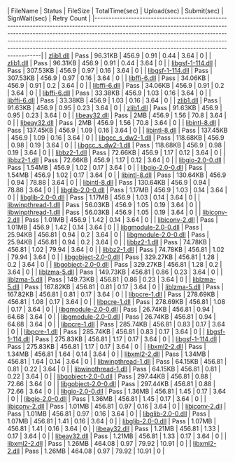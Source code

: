  | FileName                                                                                                                                                                                                                                                                           | Status | FileSize | TotalTime(sec) | Upload(sec) | Submit(sec) | SignWait(sec) | Retry Count | 
 |-----------------------------------------------------------------------------------------------------------------------------------------------------------------------------------------------------------------------------------------------------------------------------------------------------------------------------------------------------------------------------------| 
 | <a href="https://xpert/osg/Search?source=Environment%3DPROD%3B&searchQuery=%22bc089be4-fac5-447c-a5a5-48fc8e93fdfd%22&display=Logs&startTime=2018-04-17T23%3a21%3a12.5567783%2b00%3a00&endTime=2018-04-16T22%3a21%3a12.5724716%2b00%3a00" target="_blank">zlib1.dll</a>            | Pass   | 96.31KB  | 456.9          | 0.91        | 0.44        | 3.64          | 0           | 
 | <a href="https://xpert/osg/Search?source=Environment%3DPROD%3B&searchQuery=%22bc089be4-fac5-447c-a5a5-48fc8e93fdfd%22&display=Logs&startTime=2018-04-17T23%3a21%3a12.5724716%2b00%3a00&endTime=2018-04-16T22%3a21%3a12.5724716%2b00%3a00" target="_blank">zlib1.dll</a>            | Pass   | 96.31KB  | 456.9          | 0.91        | 0.44        | 3.64          | 0           | 
 | <a href="https://xpert/osg/Search?source=Environment%3DPROD%3B&searchQuery=%22af78b09a-b9e6-47b7-b595-3d778f6f7691%22&display=Logs&startTime=2018-04-17T23%3a21%3a12.5724716%2b00%3a00&endTime=2018-04-16T22%3a21%3a12.5724716%2b00%3a00" target="_blank">libgsf-1-114.dll</a>     | Pass   | 307.53KB | 456.9          | 0.97        | 0.16        | 3.64          | 0           | 
 | <a href="https://xpert/osg/Search?source=Environment%3DPROD%3B&searchQuery=%22af78b09a-b9e6-47b7-b595-3d778f6f7691%22&display=Logs&startTime=2018-04-17T23%3a21%3a12.5724716%2b00%3a00&endTime=2018-04-16T22%3a21%3a12.5724716%2b00%3a00" target="_blank">libgsf-1-114.dll</a>     | Pass   | 307.53KB | 456.9          | 0.97        | 0.16        | 3.64          | 0           | 
 | <a href="https://xpert/osg/Search?source=Environment%3DPROD%3B&searchQuery=%229f33b14c-a5a2-433b-a444-015f1f52a3ca%22&display=Logs&startTime=2018-04-17T23%3a21%3a12.5724716%2b00%3a00&endTime=2018-04-16T22%3a21%3a12.5724716%2b00%3a00" target="_blank">libffi-6.dll</a>         | Pass   | 34.06KB  | 456.9          | 0.91        | 0.2         | 3.64          | 0           | 
 | <a href="https://xpert/osg/Search?source=Environment%3DPROD%3B&searchQuery=%229f33b14c-a5a2-433b-a444-015f1f52a3ca%22&display=Logs&startTime=2018-04-17T23%3a21%3a12.5724716%2b00%3a00&endTime=2018-04-16T22%3a21%3a12.5724716%2b00%3a00" target="_blank">libffi-6.dll</a>         | Pass   | 34.06KB  | 456.9          | 0.91        | 0.2         | 3.64          | 0           | 
 | <a href="https://xpert/osg/Search?source=Environment%3DPROD%3B&searchQuery=%229028af37-7cae-4d85-b88a-9c62bfb4d47c%22&display=Logs&startTime=2018-04-17T23%3a21%3a12.5724716%2b00%3a00&endTime=2018-04-16T22%3a21%3a12.5724716%2b00%3a00" target="_blank">libffi-6.dll</a>         | Pass   | 33.38KB  | 456.9          | 1.03        | 0.16        | 3.64          | 0           | 
 | <a href="https://xpert/osg/Search?source=Environment%3DPROD%3B&searchQuery=%229028af37-7cae-4d85-b88a-9c62bfb4d47c%22&display=Logs&startTime=2018-04-17T23%3a21%3a12.5724716%2b00%3a00&endTime=2018-04-16T22%3a21%3a12.5724716%2b00%3a00" target="_blank">libffi-6.dll</a>         | Pass   | 33.38KB  | 456.9          | 1.03        | 0.16        | 3.64          | 0           | 
 | <a href="https://xpert/osg/Search?source=Environment%3DPROD%3B&searchQuery=%22a528c28b-5e9c-4d5d-8616-5bb2c565bc7b%22&display=Logs&startTime=2018-04-17T23%3a21%3a12.5724716%2b00%3a00&endTime=2018-04-16T22%3a21%3a12.5724716%2b00%3a00" target="_blank">zlib1.dll</a>            | Pass   | 91.63KB  | 456.9          | 0.95        | 0.23        | 3.64          | 0           | 
 | <a href="https://xpert/osg/Search?source=Environment%3DPROD%3B&searchQuery=%22a528c28b-5e9c-4d5d-8616-5bb2c565bc7b%22&display=Logs&startTime=2018-04-17T23%3a21%3a12.5724716%2b00%3a00&endTime=2018-04-16T22%3a21%3a12.5724716%2b00%3a00" target="_blank">zlib1.dll</a>            | Pass   | 91.63KB  | 456.9          | 0.95        | 0.23        | 3.64          | 0           | 
 | <a href="https://xpert/osg/Search?source=Environment%3DPROD%3B&searchQuery=%225a810c8f-b607-4455-a9d0-5ffc99e1ed40%22&display=Logs&startTime=2018-04-17T23%3a21%3a12.5724716%2b00%3a00&endTime=2018-04-16T22%3a21%3a12.5724716%2b00%3a00" target="_blank">libeay32.dll</a>         | Pass   | 2MB      | 456.9          | 1.56        | 70.8        | 3.64          | 0           | 
 | <a href="https://xpert/osg/Search?source=Environment%3DPROD%3B&searchQuery=%225a810c8f-b607-4455-a9d0-5ffc99e1ed40%22&display=Logs&startTime=2018-04-17T23%3a21%3a12.5724716%2b00%3a00&endTime=2018-04-16T22%3a21%3a12.5724716%2b00%3a00" target="_blank">libeay32.dll</a>         | Pass   | 2MB      | 456.9          | 1.56        | 70.8        | 3.64          | 0           | 
 | <a href="https://xpert/osg/Search?source=Environment%3DPROD%3B&searchQuery=%2255bfc114-bf42-44bd-affd-d0f7b26329fc%22&display=Logs&startTime=2018-04-17T23%3a21%3a12.5724716%2b00%3a00&endTime=2018-04-16T22%3a21%3a12.5724716%2b00%3a00" target="_blank">libintl-8.dll</a>        | Pass   | 137.45KB | 456.9          | 1.09        | 0.16        | 3.64          | 0           | 
 | <a href="https://xpert/osg/Search?source=Environment%3DPROD%3B&searchQuery=%2255bfc114-bf42-44bd-affd-d0f7b26329fc%22&display=Logs&startTime=2018-04-17T23%3a21%3a12.5724716%2b00%3a00&endTime=2018-04-16T22%3a21%3a12.5724716%2b00%3a00" target="_blank">libintl-8.dll</a>        | Pass   | 137.45KB | 456.9          | 1.09        | 0.16        | 3.64          | 0           | 
 | <a href="https://xpert/osg/Search?source=Environment%3DPROD%3B&searchQuery=%220ebf662b-eac0-4951-ac75-e824a01c98c5%22&display=Logs&startTime=2018-04-17T23%3a21%3a12.5724716%2b00%3a00&endTime=2018-04-16T22%3a21%3a12.5724716%2b00%3a00" target="_blank">libgcc_s_dw2-1.dll</a>   | Pass   | 118.68KB | 456.9          | 0.98        | 0.19        | 3.64          | 0           | 
 | <a href="https://xpert/osg/Search?source=Environment%3DPROD%3B&searchQuery=%220ebf662b-eac0-4951-ac75-e824a01c98c5%22&display=Logs&startTime=2018-04-17T23%3a21%3a12.5724716%2b00%3a00&endTime=2018-04-16T22%3a21%3a12.5724716%2b00%3a00" target="_blank">libgcc_s_dw2-1.dll</a>   | Pass   | 118.68KB | 456.9          | 0.98        | 0.19        | 3.64          | 0           | 
 | <a href="https://xpert/osg/Search?source=Environment%3DPROD%3B&searchQuery=%22b6531852-308f-4c22-a9bc-aa0fef2c1efd%22&display=Logs&startTime=2018-04-17T23%3a21%3a12.5724716%2b00%3a00&endTime=2018-04-16T22%3a21%3a12.5724716%2b00%3a00" target="_blank">libbz2-1.dll</a>         | Pass   | 72.66KB  | 456.9          | 1.17        | 0.12        | 3.64          | 0           | 
 | <a href="https://xpert/osg/Search?source=Environment%3DPROD%3B&searchQuery=%22b6531852-308f-4c22-a9bc-aa0fef2c1efd%22&display=Logs&startTime=2018-04-17T23%3a21%3a12.5724716%2b00%3a00&endTime=2018-04-16T22%3a21%3a12.5724716%2b00%3a00" target="_blank">libbz2-1.dll</a>         | Pass   | 72.66KB  | 456.9          | 1.17        | 0.12        | 3.64          | 0           | 
 | <a href="https://xpert/osg/Search?source=Environment%3DPROD%3B&searchQuery=%22b97fe5c7-5703-49d7-af27-4c75bd6169c6%22&display=Logs&startTime=2018-04-17T23%3a21%3a12.5724716%2b00%3a00&endTime=2018-04-16T22%3a21%3a12.5724716%2b00%3a00" target="_blank">libgio-2.0-0.dll</a>     | Pass   | 1.54MB   | 456.9          | 1.02        | 0.17        | 3.64          | 0           | 
 | <a href="https://xpert/osg/Search?source=Environment%3DPROD%3B&searchQuery=%22b97fe5c7-5703-49d7-af27-4c75bd6169c6%22&display=Logs&startTime=2018-04-17T23%3a21%3a12.5724716%2b00%3a00&endTime=2018-04-16T22%3a21%3a12.5724716%2b00%3a00" target="_blank">libgio-2.0-0.dll</a>     | Pass   | 1.54MB   | 456.9          | 1.02        | 0.17        | 3.64          | 0           | 
 | <a href="https://xpert/osg/Search?source=Environment%3DPROD%3B&searchQuery=%222c2bb9a3-9141-4df4-9363-5e3ef3912830%22&display=Logs&startTime=2018-04-17T23%3a21%3a12.5724716%2b00%3a00&endTime=2018-04-16T22%3a21%3a12.5724716%2b00%3a00" target="_blank">libintl-8.dll</a>        | Pass   | 130.64KB | 456.9          | 0.94        | 78.88       | 3.64          | 0           | 
 | <a href="https://xpert/osg/Search?source=Environment%3DPROD%3B&searchQuery=%222c2bb9a3-9141-4df4-9363-5e3ef3912830%22&display=Logs&startTime=2018-04-17T23%3a21%3a12.5724716%2b00%3a00&endTime=2018-04-16T22%3a21%3a12.5724716%2b00%3a00" target="_blank">libintl-8.dll</a>        | Pass   | 130.64KB | 456.9          | 0.94        | 78.88       | 3.64          | 0           | 
 | <a href="https://xpert/osg/Search?source=Environment%3DPROD%3B&searchQuery=%22c9bb127c-e861-4aef-afe3-f24686ba24c4%22&display=Logs&startTime=2018-04-17T23%3a21%3a12.5724716%2b00%3a00&endTime=2018-04-16T22%3a21%3a12.5724716%2b00%3a00" target="_blank">libglib-2.0-0.dll</a>    | Pass   | 1.17MB   | 456.9          | 1.03        | 0.14        | 3.64          | 0           | 
 | <a href="https://xpert/osg/Search?source=Environment%3DPROD%3B&searchQuery=%22c9bb127c-e861-4aef-afe3-f24686ba24c4%22&display=Logs&startTime=2018-04-17T23%3a21%3a12.5724716%2b00%3a00&endTime=2018-04-16T22%3a21%3a12.5724716%2b00%3a00" target="_blank">libglib-2.0-0.dll</a>    | Pass   | 1.17MB   | 456.9          | 1.03        | 0.14        | 3.64          | 0           | 
 | <a href="https://xpert/osg/Search?source=Environment%3DPROD%3B&searchQuery=%22b731f7e1-c583-48e9-bf59-529b7ad08e67%22&display=Logs&startTime=2018-04-17T23%3a21%3a12.5724716%2b00%3a00&endTime=2018-04-16T22%3a21%3a12.5724716%2b00%3a00" target="_blank">libwinpthread-1.dll</a>  | Pass   | 56.03KB  | 456.9          | 1.05        | 0.19        | 3.64          | 0           | 
 | <a href="https://xpert/osg/Search?source=Environment%3DPROD%3B&searchQuery=%22b731f7e1-c583-48e9-bf59-529b7ad08e67%22&display=Logs&startTime=2018-04-17T23%3a21%3a12.5724716%2b00%3a00&endTime=2018-04-16T22%3a21%3a12.5724716%2b00%3a00" target="_blank">libwinpthread-1.dll</a>  | Pass   | 56.03KB  | 456.9          | 1.05        | 0.19        | 3.64          | 0           | 
 | <a href="https://xpert/osg/Search?source=Environment%3DPROD%3B&searchQuery=%22b315fa69-fc15-4c70-bb1f-7b4373cad40e%22&display=Logs&startTime=2018-04-17T23%3a21%3a12.5724716%2b00%3a00&endTime=2018-04-16T22%3a21%3a12.5724716%2b00%3a00" target="_blank">libiconv-2.dll</a>       | Pass   | 1.01MB   | 456.9          | 1.42        | 0.14        | 3.64          | 0           | 
 | <a href="https://xpert/osg/Search?source=Environment%3DPROD%3B&searchQuery=%22b315fa69-fc15-4c70-bb1f-7b4373cad40e%22&display=Logs&startTime=2018-04-17T23%3a21%3a12.5724716%2b00%3a00&endTime=2018-04-16T22%3a21%3a12.5724716%2b00%3a00" target="_blank">libiconv-2.dll</a>       | Pass   | 1.01MB   | 456.9          | 1.42        | 0.14        | 3.64          | 0           | 
 | <a href="https://xpert/osg/Search?source=Environment%3DPROD%3B&searchQuery=%227a927229-b26e-4935-8be3-6fd9a26007b5%22&display=Logs&startTime=2018-04-17T23%3a21%3a12.5724716%2b00%3a00&endTime=2018-04-16T22%3a21%3a12.5724716%2b00%3a00" target="_blank">libgmodule-2.0-0.dll</a> | Pass   | 25.94KB  | 456.81         | 0.94        | 0.2         | 3.64          | 0           | 
 | <a href="https://xpert/osg/Search?source=Environment%3DPROD%3B&searchQuery=%227a927229-b26e-4935-8be3-6fd9a26007b5%22&display=Logs&startTime=2018-04-17T23%3a21%3a12.5724716%2b00%3a00&endTime=2018-04-16T22%3a21%3a12.5724716%2b00%3a00" target="_blank">libgmodule-2.0-0.dll</a> | Pass   | 25.94KB  | 456.81         | 0.94        | 0.2         | 3.64          | 0           | 
 | <a href="https://xpert/osg/Search?source=Environment%3DPROD%3B&searchQuery=%22a4f21dd9-281c-433b-a92a-89b35641850c%22&display=Logs&startTime=2018-04-17T23%3a21%3a12.5724716%2b00%3a00&endTime=2018-04-16T22%3a21%3a12.5724716%2b00%3a00" target="_blank">libbz2-1.dll</a>         | Pass   | 74.78KB  | 456.81         | 1.02        | 79.94       | 3.64          | 0           | 
 | <a href="https://xpert/osg/Search?source=Environment%3DPROD%3B&searchQuery=%22a4f21dd9-281c-433b-a92a-89b35641850c%22&display=Logs&startTime=2018-04-17T23%3a21%3a12.5724716%2b00%3a00&endTime=2018-04-16T22%3a21%3a12.5724716%2b00%3a00" target="_blank">libbz2-1.dll</a>         | Pass   | 74.78KB  | 456.81         | 1.02        | 79.94       | 3.64          | 0           | 
 | <a href="https://xpert/osg/Search?source=Environment%3DPROD%3B&searchQuery=%22772e99c5-a9fb-455c-abe9-cb88f2bf0e27%22&display=Logs&startTime=2018-04-17T23%3a21%3a12.5724716%2b00%3a00&endTime=2018-04-16T22%3a21%3a12.5724716%2b00%3a00" target="_blank">libgobject-2.0-0.dll</a> | Pass   | 329.27KB | 456.81         | 1.28        | 0.2         | 3.64          | 0           | 
 | <a href="https://xpert/osg/Search?source=Environment%3DPROD%3B&searchQuery=%22772e99c5-a9fb-455c-abe9-cb88f2bf0e27%22&display=Logs&startTime=2018-04-17T23%3a21%3a12.5724716%2b00%3a00&endTime=2018-04-16T22%3a21%3a12.5724716%2b00%3a00" target="_blank">libgobject-2.0-0.dll</a> | Pass   | 329.27KB | 456.81         | 1.28        | 0.2         | 3.64          | 0           | 
 | <a href="https://xpert/osg/Search?source=Environment%3DPROD%3B&searchQuery=%227a1d4708-627d-4974-9cf4-291eb8b7414b%22&display=Logs&startTime=2018-04-17T23%3a21%3a12.5724716%2b00%3a00&endTime=2018-04-16T22%3a21%3a12.5724716%2b00%3a00" target="_blank">liblzma-5.dll</a>        | Pass   | 149.73KB | 456.81         | 0.86        | 0.23        | 3.64          | 0           | 
 | <a href="https://xpert/osg/Search?source=Environment%3DPROD%3B&searchQuery=%227a1d4708-627d-4974-9cf4-291eb8b7414b%22&display=Logs&startTime=2018-04-17T23%3a21%3a12.5724716%2b00%3a00&endTime=2018-04-16T22%3a21%3a12.5724716%2b00%3a00" target="_blank">liblzma-5.dll</a>        | Pass   | 149.73KB | 456.81         | 0.86        | 0.23        | 3.64          | 0           | 
 | <a href="https://xpert/osg/Search?source=Environment%3DPROD%3B&searchQuery=%22997273ca-0d66-499d-a6cd-911d57127684%22&display=Logs&startTime=2018-04-17T23%3a21%3a12.5724716%2b00%3a00&endTime=2018-04-16T22%3a21%3a12.5724716%2b00%3a00" target="_blank">liblzma-5.dll</a>        | Pass   | 167.82KB | 456.81         | 0.81        | 0.17        | 3.64          | 0           | 
 | <a href="https://xpert/osg/Search?source=Environment%3DPROD%3B&searchQuery=%22997273ca-0d66-499d-a6cd-911d57127684%22&display=Logs&startTime=2018-04-17T23%3a21%3a12.5724716%2b00%3a00&endTime=2018-04-16T22%3a21%3a12.5724716%2b00%3a00" target="_blank">liblzma-5.dll</a>        | Pass   | 167.82KB | 456.81         | 0.81        | 0.17        | 3.64          | 0           | 
 | <a href="https://xpert/osg/Search?source=Environment%3DPROD%3B&searchQuery=%22d0330f6a-aea4-4f1e-b802-9ea62a7dec18%22&display=Logs&startTime=2018-04-17T23%3a21%3a12.5724716%2b00%3a00&endTime=2018-04-16T22%3a21%3a12.5724716%2b00%3a00" target="_blank">libpcre-1.dll</a>        | Pass   | 278.69KB | 456.81         | 1.08        | 0.17        | 3.64          | 0           | 
 | <a href="https://xpert/osg/Search?source=Environment%3DPROD%3B&searchQuery=%22d0330f6a-aea4-4f1e-b802-9ea62a7dec18%22&display=Logs&startTime=2018-04-17T23%3a21%3a12.5724716%2b00%3a00&endTime=2018-04-16T22%3a21%3a12.5724716%2b00%3a00" target="_blank">libpcre-1.dll</a>        | Pass   | 278.69KB | 456.81         | 1.08        | 0.17        | 3.64          | 0           | 
 | <a href="https://xpert/osg/Search?source=Environment%3DPROD%3B&searchQuery=%220c543643-95cd-41e8-a768-100bf644def8%22&display=Logs&startTime=2018-04-17T23%3a21%3a12.5724716%2b00%3a00&endTime=2018-04-16T22%3a21%3a12.5724716%2b00%3a00" target="_blank">libgmodule-2.0-0.dll</a> | Pass   | 26.74KB  | 456.81         | 0.94        | 64.68       | 3.64          | 0           | 
 | <a href="https://xpert/osg/Search?source=Environment%3DPROD%3B&searchQuery=%220c543643-95cd-41e8-a768-100bf644def8%22&display=Logs&startTime=2018-04-17T23%3a21%3a12.5724716%2b00%3a00&endTime=2018-04-16T22%3a21%3a12.5724716%2b00%3a00" target="_blank">libgmodule-2.0-0.dll</a> | Pass   | 26.74KB  | 456.81         | 0.94        | 64.68       | 3.64          | 0           | 
 | <a href="https://xpert/osg/Search?source=Environment%3DPROD%3B&searchQuery=%224b001110-5700-4063-a48b-cba728713517%22&display=Logs&startTime=2018-04-17T23%3a21%3a12.5724716%2b00%3a00&endTime=2018-04-16T22%3a21%3a12.5724716%2b00%3a00" target="_blank">libpcre-1.dll</a>        | Pass   | 285.74KB | 456.81         | 0.83        | 0.17        | 3.64          | 0           | 
 | <a href="https://xpert/osg/Search?source=Environment%3DPROD%3B&searchQuery=%224b001110-5700-4063-a48b-cba728713517%22&display=Logs&startTime=2018-04-17T23%3a21%3a12.5724716%2b00%3a00&endTime=2018-04-16T22%3a21%3a12.5724716%2b00%3a00" target="_blank">libpcre-1.dll</a>        | Pass   | 285.74KB | 456.81         | 0.83        | 0.17        | 3.64          | 0           | 
 | <a href="https://xpert/osg/Search?source=Environment%3DPROD%3B&searchQuery=%22733aadbb-c45c-4084-b797-6d9ac940532c%22&display=Logs&startTime=2018-04-17T23%3a21%3a12.5724716%2b00%3a00&endTime=2018-04-16T22%3a21%3a12.5724716%2b00%3a00" target="_blank">libgsf-1-114.dll</a>     | Pass   | 275.83KB | 456.81         | 1.17        | 0.17        | 3.64          | 0           | 
 | <a href="https://xpert/osg/Search?source=Environment%3DPROD%3B&searchQuery=%22733aadbb-c45c-4084-b797-6d9ac940532c%22&display=Logs&startTime=2018-04-17T23%3a21%3a12.5724716%2b00%3a00&endTime=2018-04-16T22%3a21%3a12.5724716%2b00%3a00" target="_blank">libgsf-1-114.dll</a>     | Pass   | 275.83KB | 456.81         | 1.17        | 0.17        | 3.64          | 0           | 
 | <a href="https://xpert/osg/Search?source=Environment%3DPROD%3B&searchQuery=%22d0248a3f-bc42-41fe-b25c-4f5e3b39dd4c%22&display=Logs&startTime=2018-04-17T23%3a21%3a12.5724716%2b00%3a00&endTime=2018-04-16T22%3a21%3a12.5724716%2b00%3a00" target="_blank">libxml2-2.dll</a>        | Pass   | 1.34MB   | 456.81         | 1.64        | 0.14        | 3.64          | 0           | 
 | <a href="https://xpert/osg/Search?source=Environment%3DPROD%3B&searchQuery=%22d0248a3f-bc42-41fe-b25c-4f5e3b39dd4c%22&display=Logs&startTime=2018-04-17T23%3a21%3a12.5724716%2b00%3a00&endTime=2018-04-16T22%3a21%3a12.5724716%2b00%3a00" target="_blank">libxml2-2.dll</a>        | Pass   | 1.34MB   | 456.81         | 1.64        | 0.14        | 3.64          | 0           | 
 | <a href="https://xpert/osg/Search?source=Environment%3DPROD%3B&searchQuery=%229359061b-6445-4b72-99f3-ea9174fc3a34%22&display=Logs&startTime=2018-04-17T23%3a21%3a12.5724716%2b00%3a00&endTime=2018-04-16T22%3a21%3a12.5724716%2b00%3a00" target="_blank">libwinpthread-1.dll</a>  | Pass   | 64.15KB  | 456.81         | 0.81        | 0.22        | 3.64          | 0           | 
 | <a href="https://xpert/osg/Search?source=Environment%3DPROD%3B&searchQuery=%229359061b-6445-4b72-99f3-ea9174fc3a34%22&display=Logs&startTime=2018-04-17T23%3a21%3a12.5724716%2b00%3a00&endTime=2018-04-16T22%3a21%3a12.5724716%2b00%3a00" target="_blank">libwinpthread-1.dll</a>  | Pass   | 64.15KB  | 456.81         | 0.81        | 0.22        | 3.64          | 0           | 
 | <a href="https://xpert/osg/Search?source=Environment%3DPROD%3B&searchQuery=%2253499a9b-620e-439b-91b0-20197063859f%22&display=Logs&startTime=2018-04-17T23%3a21%3a12.5724716%2b00%3a00&endTime=2018-04-16T22%3a21%3a12.5724716%2b00%3a00" target="_blank">libgobject-2.0-0.dll</a> | Pass   | 297.44KB | 456.81         | 0.88        | 72.66       | 3.64          | 0           | 
 | <a href="https://xpert/osg/Search?source=Environment%3DPROD%3B&searchQuery=%2253499a9b-620e-439b-91b0-20197063859f%22&display=Logs&startTime=2018-04-17T23%3a21%3a12.5724716%2b00%3a00&endTime=2018-04-16T22%3a21%3a12.5724716%2b00%3a00" target="_blank">libgobject-2.0-0.dll</a> | Pass   | 297.44KB | 456.81         | 0.88        | 72.66       | 3.64          | 0           | 
 | <a href="https://xpert/osg/Search?source=Environment%3DPROD%3B&searchQuery=%225ab129d8-cbd7-4a25-aa77-f2cab38d2d1e%22&display=Logs&startTime=2018-04-17T23%3a21%3a12.5724716%2b00%3a00&endTime=2018-04-16T22%3a21%3a12.5724716%2b00%3a00" target="_blank">libgio-2.0-0.dll</a>     | Pass   | 1.36MB   | 456.81         | 1.45        | 0.17        | 3.64          | 0           | 
 | <a href="https://xpert/osg/Search?source=Environment%3DPROD%3B&searchQuery=%225ab129d8-cbd7-4a25-aa77-f2cab38d2d1e%22&display=Logs&startTime=2018-04-17T23%3a21%3a12.5724716%2b00%3a00&endTime=2018-04-16T22%3a21%3a12.5724716%2b00%3a00" target="_blank">libgio-2.0-0.dll</a>     | Pass   | 1.36MB   | 456.81         | 1.45        | 0.17        | 3.64          | 0           | 
 | <a href="https://xpert/osg/Search?source=Environment%3DPROD%3B&searchQuery=%22c932f2f2-7b29-4099-8edb-d1407cb82f9d%22&display=Logs&startTime=2018-04-17T23%3a21%3a12.5724716%2b00%3a00&endTime=2018-04-16T22%3a21%3a12.5724716%2b00%3a00" target="_blank">libiconv-2.dll</a>       | Pass   | 1.01MB   | 456.81         | 0.97        | 0.16        | 3.64          | 0           | 
 | <a href="https://xpert/osg/Search?source=Environment%3DPROD%3B&searchQuery=%22c932f2f2-7b29-4099-8edb-d1407cb82f9d%22&display=Logs&startTime=2018-04-17T23%3a21%3a12.5724716%2b00%3a00&endTime=2018-04-16T22%3a21%3a12.5724716%2b00%3a00" target="_blank">libiconv-2.dll</a>       | Pass   | 1.01MB   | 456.81         | 0.97        | 0.16        | 3.64          | 0           | 
 | <a href="https://xpert/osg/Search?source=Environment%3DPROD%3B&searchQuery=%227bf8f2b4-54ab-45c7-87ca-b19668b2c3a9%22&display=Logs&startTime=2018-04-17T23%3a21%3a12.5724716%2b00%3a00&endTime=2018-04-16T22%3a21%3a12.5724716%2b00%3a00" target="_blank">libglib-2.0-0.dll</a>    | Pass   | 1.07MB   | 456.81         | 1.41        | 0.16        | 3.64          | 0           | 
 | <a href="https://xpert/osg/Search?source=Environment%3DPROD%3B&searchQuery=%227bf8f2b4-54ab-45c7-87ca-b19668b2c3a9%22&display=Logs&startTime=2018-04-17T23%3a21%3a12.5724716%2b00%3a00&endTime=2018-04-16T22%3a21%3a12.5724716%2b00%3a00" target="_blank">libglib-2.0-0.dll</a>    | Pass   | 1.07MB   | 456.81         | 1.41        | 0.16        | 3.64          | 0           | 
 | <a href="https://xpert/osg/Search?source=Environment%3DPROD%3B&searchQuery=%229eea1b83-5550-47bb-bb24-4c32090db3ff%22&display=Logs&startTime=2018-04-17T23%3a21%3a12.5724716%2b00%3a00&endTime=2018-04-16T22%3a21%3a12.5724716%2b00%3a00" target="_blank">libeay32.dll</a>         | Pass   | 1.21MB   | 456.81         | 1.33        | 0.17        | 3.64          | 0           | 
 | <a href="https://xpert/osg/Search?source=Environment%3DPROD%3B&searchQuery=%229eea1b83-5550-47bb-bb24-4c32090db3ff%22&display=Logs&startTime=2018-04-17T23%3a21%3a12.5724716%2b00%3a00&endTime=2018-04-16T22%3a21%3a12.5724716%2b00%3a00" target="_blank">libeay32.dll</a>         | Pass   | 1.21MB   | 456.81         | 1.33        | 0.17        | 3.64          | 0           | 
 | <a href="https://xpert/osg/Search?source=Environment%3DPROD%3B&searchQuery=%227ab138d5-6a37-4065-9933-52d91b6c92cb%22&display=Logs&startTime=2018-04-17T23%3a21%3a12.5724716%2b00%3a00&endTime=2018-04-16T22%3a21%3a12.5724716%2b00%3a00" target="_blank">libxml2-2.dll</a>        | Pass   | 1.26MB   | 464.08         | 0.97        | 79.92       | 10.91         | 0           | 
 | <a href="https://xpert/osg/Search?source=Environment%3DPROD%3B&searchQuery=%227ab138d5-6a37-4065-9933-52d91b6c92cb%22&display=Logs&startTime=2018-04-17T23%3a21%3a12.5724716%2b00%3a00&endTime=2018-04-16T22%3a21%3a12.5724716%2b00%3a00" target="_blank">libxml2-2.dll</a>        | Pass   | 1.26MB   | 464.08         | 0.97        | 79.92       | 10.91         | 0           | 
